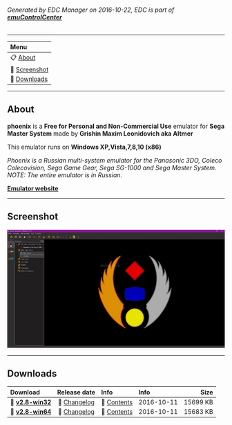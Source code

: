 ###### Generated by EDC Manager on 2016-10-22, EDC is part of [**emuControlCenter**](https://github.com/PhoenixInteractiveNL/emuControlCenter/wiki)
***
| **Menu** |
|:---------|
| :clipboard: [About](#about) |
| :sunrise: [Screenshot](#screenshot) |
| :floppy_disk: [Downloads](#downloads) |
***
## About
**phoenix** is a **Free for Personal and Non-Commercial Use** emulator for **Sega Master System** made by **Grishin Maxim Leonidovich aka Altmer**

This emulator runs on **Windows XP,Vista,7,8,10 (x86)**

_Phoenix is a Russian multi-system emulator for the Panasonic 3DO, Coleco Colecovision, Sega Game Gear, Sega SG-1000 and Sega Master System. NOTE: The entire emulator is in Russian._

[**Emulator website**](https://arts-union.ru/node/23)
***
## Screenshot
![](https://raw.githubusercontent.com/PhoenixInteractiveNL/edc-masterhook/master/downloadhooks/phoenix/phoenix_screen.jpg)
***
## Downloads
| Download | Release date  | Info       | Info       | Size       |
|:---------|:-------------:|:-----------|:-----------|-----------:|
| :floppy_disk: [**v2.8-win32**](https://github.com/PhoenixInteractiveNL/edc-repo0001/raw/master/phoenix/2.8-win32.7z) | :page_facing_up: [Changelog](https://github.com/PhoenixInteractiveNL/edc-repo0001/raw/master/phoenix/2.8-win32_changelog.txt) | :mag_right: [Contents](https://github.com/PhoenixInteractiveNL/edc-repo0001/raw/master/phoenix/2.8-win32_contents.txt) | 2016-10-11 | 15699 KB |
| :floppy_disk: [**v2.8-win64**](https://github.com/PhoenixInteractiveNL/edc-repo0001/raw/master/phoenix/2.8-win64.7z) | :page_facing_up: [Changelog](https://github.com/PhoenixInteractiveNL/edc-repo0001/raw/master/phoenix/2.8-win64_changelog.txt) | :mag_right: [Contents](https://github.com/PhoenixInteractiveNL/edc-repo0001/raw/master/phoenix/2.8-win64_contents.txt) | 2016-10-11 | 15683 KB |
